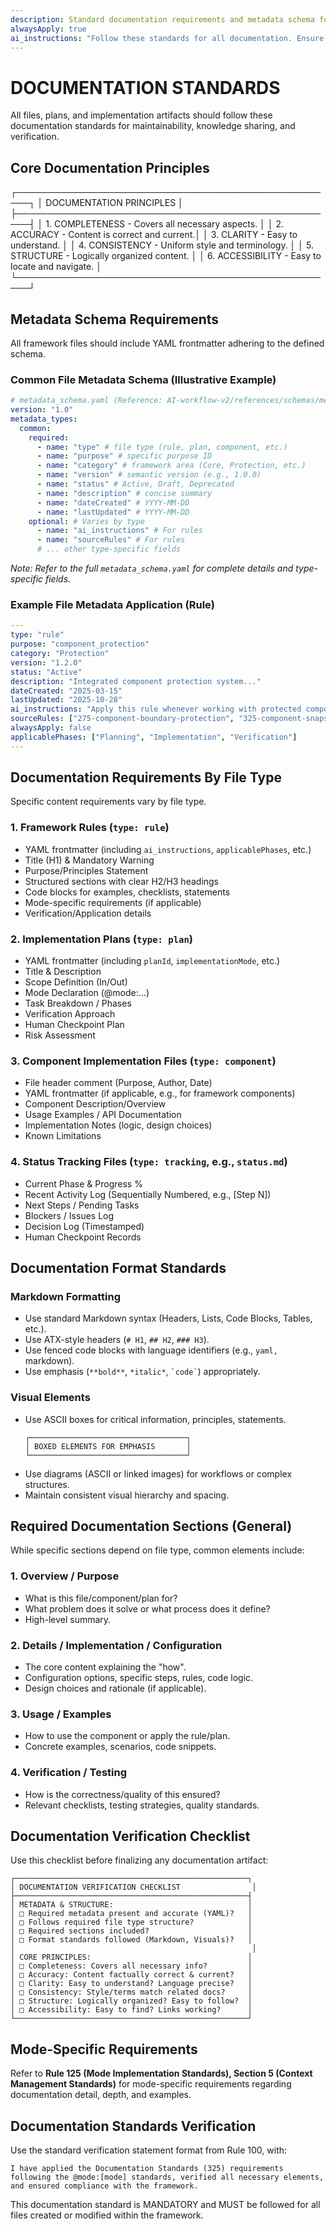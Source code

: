 ```yaml
---
description: Standard documentation requirements and metadata schema for all framework components
alwaysApply: true
ai_instructions: "Follow these standards for all documentation. Ensure completeness, accuracy, clarity, consistency, structure, and accessibility. Include required metadata, follow file-type specific requirements, and use standard formatting. Adjust detail based on mode."
---
```


# DOCUMENTATION STANDARDS

All files, plans, and implementation artifacts should follow these documentation standards for maintainability, knowledge sharing, and verification.

## Core Documentation Principles

┌────────────────────────────────────────────────────┐
│ DOCUMENTATION PRINCIPLES                           │
├────────────────────────────────────────────────────┤
│ 1. COMPLETENESS   - Covers all necessary aspects.  │
│ 2. ACCURACY       - Content is correct and current.│
│ 3. CLARITY        - Easy to understand.            │
│ 4. CONSISTENCY    - Uniform style and terminology. │
│ 5. STRUCTURE      - Logically organized content.   │
│ 6. ACCESSIBILITY  - Easy to locate and navigate.   │
└────────────────────────────────────────────────────┘

## Metadata Schema Requirements

All framework files should include YAML frontmatter adhering to the defined schema.

### Common File Metadata Schema (Illustrative Example)

```yaml
# metadata_schema.yaml (Reference: AI-workflow-v2/references/schemas/metadata_schema.yaml)
version: "1.0"
metadata_types:
  common:
    required:
      - name: "type" # file type (rule, plan, component, etc.)
      - name: "purpose" # specific purpose ID
      - name: "category" # framework area (Core, Protection, etc.)
      - name: "version" # semantic version (e.g., 1.0.0)
      - name: "status" # Active, Draft, Deprecated
      - name: "description" # concise summary
      - name: "dateCreated" # YYYY-MM-DD
      - name: "lastUpdated" # YYYY-MM-DD
    optional: # Varies by type
      - name: "ai_instructions" # For rules
      - name: "sourceRules" # For rules
      # ... other type-specific fields
```
*Note: Refer to the full `metadata_schema.yaml` for complete details and type-specific fields.*

### Example File Metadata Application (Rule)

```yaml
---
type: "rule"
purpose: "component_protection"
category: "Protection"
version: "1.2.0"
status: "Active"
description: "Integrated component protection system..."
dateCreated: "2025-03-15"
lastUpdated: "2025-10-28"
ai_instructions: "Apply this rule whenever working with protected components..."
sourceRules: ["275-component-boundary-protection", "325-component-snapshot-verification"]
alwaysApply: false
applicablePhases: ["Planning", "Implementation", "Verification"]
---
```

## Documentation Requirements By File Type

Specific content requirements vary by file type.

### 1. Framework Rules (`type: rule`)
*   YAML frontmatter (including `ai_instructions`, `applicablePhases`, etc.)
*   Title (H1) & Mandatory Warning
*   Purpose/Principles Statement
*   Structured sections with clear H2/H3 headings
*   Code blocks for examples, checklists, statements
*   Mode-specific requirements (if applicable)
*   Verification/Application details

### 2. Implementation Plans (`type: plan`)
*   YAML frontmatter (including `planId`, `implementationMode`, etc.)
*   Title & Description
*   Scope Definition (In/Out)
*   Mode Declaration (@mode:...)
*   Task Breakdown / Phases
*   Verification Approach
*   Human Checkpoint Plan
*   Risk Assessment

### 3. Component Implementation Files (`type: component`)
*   File header comment (Purpose, Author, Date)
*   YAML frontmatter (if applicable, e.g., for framework components)
*   Component Description/Overview
*   Usage Examples / API Documentation
*   Implementation Notes (logic, design choices)
*   Known Limitations

### 4. Status Tracking Files (`type: tracking`, e.g., `status.md`)
*   Current Phase & Progress %
*   Recent Activity Log (Sequentially Numbered, e.g., [Step N])
*   Next Steps / Pending Tasks
*   Blockers / Issues Log
*   Decision Log (Timestamped)
*   Human Checkpoint Records

## Documentation Format Standards

### Markdown Formatting
*   Use standard Markdown syntax (Headers, Lists, Code Blocks, Tables, etc.).
*   Use ATX-style headers (`# H1`, `## H2`, `### H3`).
*   Use fenced code blocks with language identifiers (e.g., ```yaml, ```markdown).
*   Use emphasis (`**bold**`, `*italic*`, `` `code` ``) appropriately.

### Visual Elements
*   Use ASCII boxes for critical information, principles, statements.
    ```
    ┌───────────────────────────────────┐
    │ BOXED ELEMENTS FOR EMPHASIS       │
    └───────────────────────────────────┘
    ```
*   Use diagrams (ASCII or linked images) for workflows or complex structures.
*   Maintain consistent visual hierarchy and spacing.

## Required Documentation Sections (General)

While specific sections depend on file type, common elements include:

### 1. Overview / Purpose
*   What is this file/component/plan for?
*   What problem does it solve or what process does it define?
*   High-level summary.

### 2. Details / Implementation / Configuration
*   The core content explaining the "how".
*   Configuration options, specific steps, rules, code logic.
*   Design choices and rationale (if applicable).

### 3. Usage / Examples
*   How to use the component or apply the rule/plan.
*   Concrete examples, scenarios, code snippets.

### 4. Verification / Testing
*   How is the correctness/quality of this ensured?
*   Relevant checklists, testing strategies, quality standards.

## Documentation Verification Checklist

Use this checklist before finalizing any documentation artifact:

```
┌────────────────────────────────────────────────────┐
│ DOCUMENTATION VERIFICATION CHECKLIST                │
├────────────────────────────────────────────────────┤
│ METADATA & STRUCTURE:                              │
│ □ Required metadata present and accurate (YAML)?   │
│ □ Follows required file type structure?            │
│ □ Required sections included?                      │
│ □ Format standards followed (Markdown, Visuals)?   │
│                                                     │
│ CORE PRINCIPLES:                                   │
│ □ Completeness: Covers all necessary info?         │
│ □ Accuracy: Content factually correct & current?   │
│ □ Clarity: Easy to understand? Language precise?   │
│ □ Consistency: Style/terms match related docs?     │
│ □ Structure: Logically organized? Easy to follow?  │
│ □ Accessibility: Easy to find? Links working?      │
└────────────────────────────────────────────────────┘
```

## Mode-Specific Requirements

Refer to **Rule 125 (Mode Implementation Standards), Section 5 (Context Management Standards)** for mode-specific requirements regarding documentation detail, depth, and examples.

## Documentation Standards Verification

Use the standard verification statement format from Rule 100, with:

```
I have applied the Documentation Standards (325) requirements following the @mode:[mode] standards, verified all necessary elements, and ensured compliance with the framework.
```
This documentation standard is MANDATORY and MUST be followed for all files created or modified within the framework. 